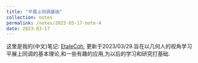 ```yaml
---
title: "平展上同调基础"
collection: notes
permalink: /notes/2023-03-17-note-4
date: 2023-03-17
---
```

这里是我的(中文)笔记: [EtaleCoh](https://dvlxlwz.github.io/files/EtaleCoh.pdf), 更新于2023/03/29.旨在以几何人的视角学习平展上同调的基本理论,和一些有趣的应用,为以后的学习和研究打基础.
